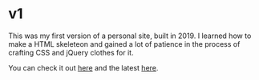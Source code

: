 # v1

This was my first version of a personal site, built in 2019. I learned how to make a HTML skeleteon and gained a lot of patience in the process of crafting CSS and jQuery clothes for it. 

You can check it out [here](https://shinelikastar.github.io/v1) and the latest [here](https://shinelikastar.github.io).
